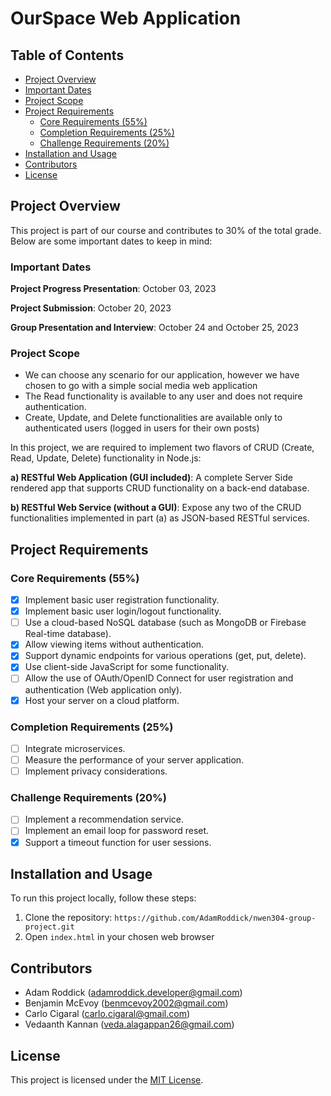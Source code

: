 # OurSpace Web Application

## Table of Contents

- [Project Overview](#project-overview)
- [Important Dates](#important-dates)
- [Project Scope](#project-scope)
- [Project Requirements](#project-requirements)
  - [Core Requirements (55%)](#core-requirements-55)
  - [Completion Requirements (25%)](#completion-requirements-25)
  - [Challenge Requirements (20%)](#challenge-requirements-20)
- [Installation and Usage](#installation-and-usage)
- [Contributors](#contributors)
- [License](#license)

## Project Overview

This project is part of our course and contributes to 30% of the total grade. Below are some important dates to keep in mind:

### Important Dates

**Project Progress Presentation**: October 03, 2023

**Project Submission**: October 20, 2023

**Group Presentation and Interview**: October 24 and October 25, 2023

### Project Scope

- We can choose any scenario for our application, however we have chosen to go with a simple social media web application
- The Read functionality is available to any user and does not require authentication.
- Create, Update, and Delete functionalities are available only to authenticated users (logged in users for their own posts)

In this project, we are required to implement two flavors of CRUD (Create, Read, Update, Delete) functionality in Node.js:

**a) RESTful Web Application (GUI included)**: A complete Server Side rendered app that supports CRUD functionality on a back-end database.

**b) RESTful Web Service (without a GUI)**: Expose any two of the CRUD functionalities implemented in part (a) as JSON-based RESTful services.

## Project Requirements

### Core Requirements (55%)

- [x] Implement basic user registration functionality.
- [x] Implement basic user login/logout functionality.
- [ ] Use a cloud-based NoSQL database (such as MongoDB or Firebase Real-time database).
- [x] Allow viewing items without authentication.
- [x] Support dynamic endpoints for various operations (get, put, delete).
- [x] Use client-side JavaScript for some functionality.
- [ ] Allow the use of OAuth/OpenID Connect for user registration and authentication (Web application only).
- [x] Host your server on a cloud platform.

### Completion Requirements (25%)

- [ ] Integrate microservices.
- [ ] Measure the performance of your server application.
- [ ] Implement privacy considerations.

### Challenge Requirements (20%)

- [ ] Implement a recommendation service.
- [ ] Implement an email loop for password reset.
- [x] Support a timeout function for user sessions.

## Installation and Usage

To run this project locally, follow these steps:

1. Clone the repository: `https://github.com/AdamRoddick/nwen304-group-project.git`
2. Open `index.html` in your chosen web browser

## Contributors

- Adam Roddick (adamroddick.developer@gmail.com)
- Benjamin McEvoy (benmcevoy2002@gmail.com)
- Carlo Cigaral (carlo.cigaral@gmail.com)
- Vedaanth Kannan (veda.alagappan26@gmail.com)

## License

This project is licensed under the [MIT License](LICENSE.md).
